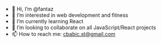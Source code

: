 - 👋 Hi, I’m @fantaz
- 👀 I’m interested in web development and fitness
- 🌱 I’m currently learning React 
- 💞️ I’m looking to collaborate on all JavaScript/React projects
- 📫 How to reach me: cbabic.st@gmail.com 

<!---
CokeCain/CokeCain is a ✨ special ✨ repository because its `README.md` (this file) appears on your GitHub profile.
You can click the Preview link to take a look at your changes.
--->
